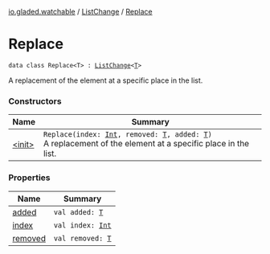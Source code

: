 [io.gladed.watchable](../../index.md) / [ListChange](../index.md) / [Replace](./index.md)

# Replace

`data class Replace<T> : `[`ListChange`](../index.md)`<`[`T`](index.md#T)`>`

A replacement of the element at a specific place in the list.

### Constructors

| Name | Summary |
|---|---|
| [&lt;init&gt;](-init-.md) | `Replace(index: `[`Int`](https://kotlinlang.org/api/latest/jvm/stdlib/kotlin/-int/index.html)`, removed: `[`T`](index.md#T)`, added: `[`T`](index.md#T)`)`<br>A replacement of the element at a specific place in the list. |

### Properties

| Name | Summary |
|---|---|
| [added](added.md) | `val added: `[`T`](index.md#T) |
| [index](--index--.md) | `val index: `[`Int`](https://kotlinlang.org/api/latest/jvm/stdlib/kotlin/-int/index.html) |
| [removed](removed.md) | `val removed: `[`T`](index.md#T) |
